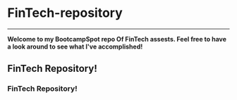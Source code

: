 # FinTech-repository

---

**Welcome to my BootcampSpot repo Of FinTech assests.
Feel free to have a look around to see what
I've accomplished!**

## FinTech Repository!

### FinTech Repository!
